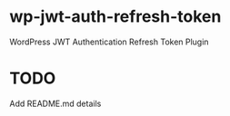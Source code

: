 # wp-jwt-auth-refresh-token
WordPress JWT Authentication Refresh Token Plugin

# TODO
Add README.md details
